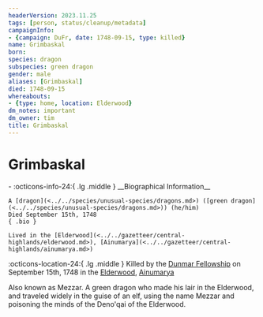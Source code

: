 ```yaml
---
headerVersion: 2023.11.25
tags: [person, status/cleanup/metadata]
campaignInfo:
- {campaign: DuFr, date: 1748-09-15, type: killed}
name: Grimbaskal
born:
species: dragon
subspecies: green dragon
gender: male
aliases: [Grimbaskal]
died: 1748-09-15
whereabouts:
- {type: home, location: Elderwood}
dm_notes: important
dm_owner: tim
title: Grimbaskal
---
```

# Grimbaskal
<div class="grid cards ext-narrow-margin ext-one-column" markdown>
- :octicons-info-24:{ .lg .middle } __Biographical Information__

    A [dragon](<../../species/unusual-species/dragons.md>) ([green dragon](<../../species/unusual-species/dragons.md>)) (he/him)  
    Died September 15th, 1748  
    { .bio }

    Lived in the [Elderwood](<../../gazetteer/central-highlands/elderwood.md>), [Ainumarya](<../../gazetteer/central-highlands/ainumarya.md>)
</div>



:octicons-location-24:{ .lg .middle } Killed by the [Dunmar Fellowship](<../pcs/dunmar-fellowship/dunmar-fellowship.md>) on September 15th, 1748 in the [Elderwood](<../../gazetteer/central-highlands/elderwood.md>), [Ainumarya](<../../gazetteer/central-highlands/ainumarya.md>)  




Also known as Mezzar. A green dragon who made his lair in the Elderwood, and traveled widely in the guise of an elf, using the name Mezzar and poisoning the minds of the Deno'qai of the Elderwood. 
